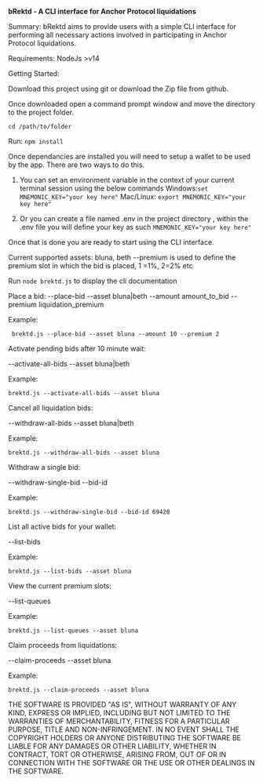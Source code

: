 ﻿**bRektd - A CLI interface for Anchor Protocol liquidations**

Summary: bRektd aims to provide users with a simple CLI interface for performing all necessary actions involved in participating in Anchor Protocol liquidations. 

Requirements: NodeJs >v14

Getting Started:

Download this project using git or download the Zip file from github.

Once downloaded open a command prompt window and move the directory to the project folder.  

    cd /path/to/folder

Run: `npm install`

Once dependancies are installed you will need to setup a wallet to be used by the app. There are two ways to do this.

1. You can set an environment variable in the context of your current terminal session using the below commands
Windows:`set MNEMONIC_KEY="your key here"`
Mac/Linux: `export MNEMONIC_KEY="your key here"`


2. Or you can create a file named .env in the project directory , within the .env file you will define your key as such
`MNEMONIC_KEY="your key here"`


Once that is done you are ready to start using the CLI interface.

Current supported assets: bluna, beth
--premium is used to define the premium slot in which the bid is placed, 1 =1%, 2=2% etc

Run `node brektd.js` to display the cli documentation

Place a bid:
--place-bid --asset bluna|beth --amount amount_to_bid --premium liquidation_premium

Example: 

     brektd.js --place-bid --asset bluna --amount 10 --premium 2

Activate pending bids after 10 minute wait:

--activate-all-bids --asset bluna|beth

Example: 

    brektd.js --activate-all-bids --asset bluna

Cancel all liquidation bids:

--withdraw-all-bids --asset bluna|beth

Example: 

    brektd.js --withdraw-all-bids --asset bluna

Withdraw a single bid:

--withdraw-single-bid --bid-id

Example: 

    brektd.js --withdraw-single-bid --bid-id 69420

List all active bids for your wallet:

--list-bids

Example: 

    brektd.js --list-bids --asset bluna

View the current premium slots:

--list-queues

Example: 

    brektd.js --list-queues --asset bluna

Claim proceeds from liquidations:

--claim-proceeds --asset bluna

Example: 

    brektd.js --claim-proceeds --asset bluna









THE SOFTWARE IS PROVIDED "AS IS", WITHOUT WARRANTY OF ANY KIND, EXPRESS OR IMPLIED, INCLUDING BUT NOT LIMITED TO THE WARRANTIES OF MERCHANTABILITY, FITNESS FOR A PARTICULAR PURPOSE, TITLE AND NON-INFRINGEMENT. IN NO EVENT SHALL THE COPYRIGHT HOLDERS OR ANYONE DISTRIBUTING THE SOFTWARE BE LIABLE FOR ANY DAMAGES OR OTHER LIABILITY, WHETHER IN CONTRACT, TORT OR OTHERWISE, ARISING FROM, OUT OF OR IN CONNECTION WITH THE SOFTWARE OR THE USE OR OTHER DEALINGS IN THE SOFTWARE.

